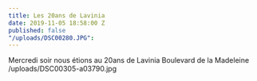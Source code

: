 ```yaml
---
title: Les 20ans de Lavinia
date: 2019-11-05 18:58:00 Z
published: false
"/uploads/DSC00280.JPG": 
---
```


Mercredi soir nous étions au 20ans de Lavinia Boulevard de la Madeleine
/uploads/DSC00305-a03790.jpg

